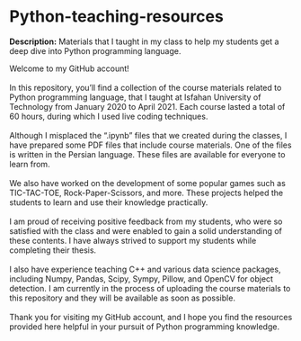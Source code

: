 # Python-teaching-resources
<b>Description:</b> Materials that I taught in my class to help my students get a deep dive into Python programming language. 

Welcome to my GitHub account!<br><br>
In this repository, you’ll find a collection of the course materials related to Python programming language, that I taught at Isfahan University of Technology from January 2020 to April 2021. Each course lasted a total of 60 hours, during which I used live coding techniques. <br><br>
Although I misplaced the “.ipynb” files that we created during the classes, I have prepared some PDF files that include course materials. One of the files is written in the Persian language. These files are available for everyone to learn from. <br><br>
We also have worked on the development of some popular games such as TIC-TAC-TOE, Rock-Paper-Scissors, and more. These projects helped the students to learn and use their knowledge practically. <br><br>
I am proud of receiving positive feedback from my students, who were so satisfied with the class and were enabled to gain a solid understanding of these contents. I have always strived to support my students while completing their thesis.<br><br>
I also have experience teaching C++ and various data science packages, including Numpy, Pandas, Scipy, Sympy, Pillow, and OpenCV for object detection. I am currently in the process of uploading the course materials to this repository and they will be available as soon as possible. <br><br>
Thank you for visiting my GitHub account, and I hope you find the resources provided here helpful in your pursuit of Python programming knowledge.
